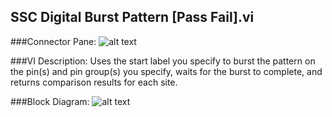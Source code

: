 ## **SSC Digital Burst Pattern [Pass Fail].vi**
###Connector Pane:
![alt text](/Digital/SSC%20Digital/Pattern%20Actions/SSC%20Digital%20Burst%20Pattern%20[Pass%20Fail].vic.png "SSC Digital Burst Pattern [Pass Fail].vi connector pane")

###VI Description:
Uses the start label you specify to burst the pattern on the pin(s) and pin group(s) you specify, waits for the burst to complete, and returns comparison results for each site.

###Block Diagram:
![alt text](/Digital/SSC%20Digital/Pattern%20Actions/SSC%20Digital%20Burst%20Pattern%20[Pass%20Fail].vid.png "SSC Digital Burst Pattern [Pass Fail].vi block diagram")
